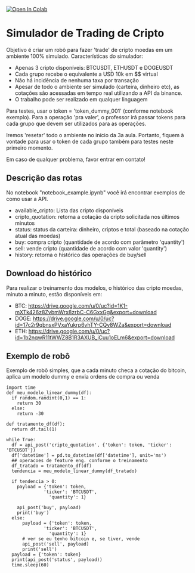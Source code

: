 [![Open In Colab](https://colab.research.google.com/assets/colab-badge.svg)](https://colab.research.google.com/github/BernardoAflalo/cripto-simulator-client/blob/main/notebook_example.ipynb)

# Simulador de Trading de Cripto

Objetivo é criar um robô para fazer 'trade' de cripto moedas em um ambiente 100% simulado. Características do simulador:
- Apenas 3 cripto disponíveis: BTCUSDT, ETHUSDT e DOGEUSDT
- Cada grupo recebe o equivalente a USD 10k em $$ virtual
- Não há incidência de nenhuma taxa por transação
- Apesar de todo o ambiente ser simulado (carteira, dinheiro etc), as cotações são acessadas em tempo real utilizando a API da binance.
- O trabalho pode ser realizado em qualquer linguagem

Para testes, usar o token = 'token_dummy_001' (conforme notebook exemplo). Para a operação 'pra valer', o professor irá passar tokens para cada grupo que devem ser utilizados para as operações.

Iremos 'resetar' todo o ambiente no início da 3a aula. Portanto, fiquem à vontade para usar o token de cada grupo também para testes neste primeiro momento.

Em caso de qualquer problema, favor entrar em contato!

## Descrição das rotas

No notebook "notebook_example.ipynb" você irá encontrar exemplos de como usar a API.

- available_cripto: Lista das cripto disponíveis
- cripto_quotation: retorna a cotação da cripto solicitada nos últimos minutos
- status: status da carteira: dinheiro, criptos e total (baseado na cotação atual das moedas)
- buy: compra cripto (quantidade de acordo com parâmetro 'quantity')
- sell: vende cripto (quantidade de acordo com valor 'quantity')
- history: retorna o histórico das operações de buy/sell

## Download do histórico

Para realizar o treinamento dos modelos, o histórico das cripto moedas, minuto a minuto, estão disponíveis em:

- BTC: https://drive.google.com/u/0/uc?id=1K1-mXTk426z8ZvbmWrx8zrbC-C6GxxGg&export=download
- DOGE: https://drive.google.com/u/0/uc?id=17c2r9qbnsxPVxaYukrp6vhTY-CQy8WZa&export=download
- ETH: https://drive.google.com/u/0/uc?id=1b2nqwR11tWWZ8B1R3AXUB_iCuu1oELm6&export=download

## Exemplo de robô

Exemplo de robô simples, que a cada minuto checa a cotação do bitcoin, aplica um modelo dummy e envia ordens de compra ou venda

```
import time
def meu_modelo_linear_dummy(df):
  if random.randint(0,1) == 1:
    return 30
  else:
    return -30

def tratamento_df(df):
  return df.tail(1)
 
while True:
  df = api_post('cripto_quotation', {'token': token, 'ticker': 'BTCUSDT'})
  df['datetime'] = pd.to_datetime(df['datetime'], unit='ms')
  ## operacoes de feature eng. conforme o treinamento
  df_tratado = tratamento_df(df)
  tendencia = meu_modelo_linear_dummy(df_tratado)

  if tendencia > 0:
    payload = {'token': token,
              'ticker': 'BTCUSDT',
                'quantity': 1}

    api_post('buy', payload)
    print('buy')
  else:
      payload = {'token': token,
              'ticker': 'BTCUSDT',
                'quantity': 1}
      # ver se eu tenho bitcoin e, se tiver, vende
      api_post('sell', payload)
      print('sell')
  payload = {'token': token}
  print(api_post('status', payload))
  time.sleep(60)
```
